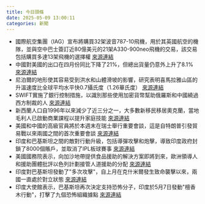```yaml
---
title: 今日頭條
date: 2025-05-09 13:00:11
categories: 新聞            
---
```

- 國際航空集團（IAG）宣布將購買32架波音787-10飛機，用於其英國航空的機隊，並與空中巴士簽訂近80億美元的21架A330-900neo飛機的交易，該交易包括購買多達13架飛機的選擇權 [來源連結](https://www.theguardian.com/business/2025/may/09/british-airways-owner-international-airlines-group-to-buy-32-boeing-planes)
- 中國對美國的出口在四月份同比下降了21%，但總出貨量仍意外上升了8.1% [來源連結](https://asiatimes.com/2025/05/us-wobbles-ahead-of-china-trade-talks-in-geneva/)
- 尼泊爾的地形使其容易受到洪水和山體滑坡的影響，研究表明喜馬拉雅山區的升溫速度比全球平均水平快0.7攝氏度（1.26華氏度） [來源連結](https://www.theguardian.com/global-development/2025/may/09/nepal-disaster-risk-resilience-infrastructure-climate-crisis-extreme-weather-aid-funding)
- SWIFT實施了銀行控制措施，以識別那些使用加密貨幣幫助俄羅斯和中國繞過西方制裁的人 [來源連結](https://asiatimes.com/2025/05/swift-battling-russia-chinas-crypto-use-to-dodge-sanctions/)
- 新西蘭人口自1996年以來減少了近三分之一，大多數新移民移居奧克蘭，當地毛利人已啟動商業課程以提升家庭技能 [來源連結](https://www.theguardian.com/world/2025/may/09/leaving-new-zealand-record-departure-numbers)
- 美國和中國的高級官員將於本週末在瑞士舉行重要會談，這是自特朗普引發貿易戰以來兩國之間的首次重要會談 [來源連結](https://www.theguardian.com/world/2025/may/09/china-exports-beat-expectations-despite-slump-in-trade-with-us)
- 印度和巴基斯坦之間的敵對行動升級，包括導彈攻擊和炮擊，導致印度政府封鎖了8000個賬戶，並取消了IPL板球賽事 [來源連結](https://www.thehindu.com/news/morning-digest-may-9-2025/article69555850.ece)
- 美國國務院表示，向加沙地帶提供食品援助的解決方案即將到來，歐洲領導人和援助團體批評以色列計劃接管人道援助的分配 [來源連結](https://www.japantimes.co.jp/news/2025/05/09/world/us-israel-gaza-food-aid-plan/)
- 印度對巴基斯坦發動了"多次攻擊"，自上月在克什米爾發生致命襲擊以來，兩國一直處於對立狀態 [來源連結](https://www.japantimes.co.jp/news/2025/05/09/asia-pacific/pakistan-india-western-border-attack/)
- 印度大使館表示，巴基斯坦再次決定支持恐怖分子，印度於5月7日發動"檀香木行動"，打擊了九個恐怖組織據點 [來源連結](https://www.thehindu.com/news/national/we-are-at-war-with-terrorists-indian-ambassador-to-us-vinay-kwatra/article69556192.ece)



